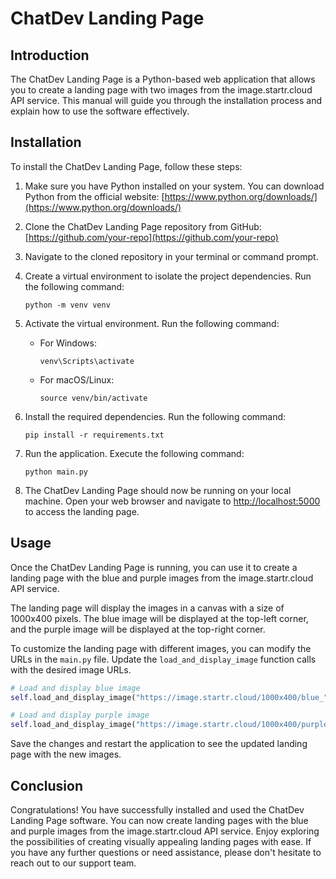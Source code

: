 # ChatDev Landing Page

## Introduction

The ChatDev Landing Page is a Python-based web application that allows you to create a landing page with two images from the image.startr.cloud API service. This manual will guide you through the installation process and explain how to use the software effectively.

## Installation

To install the ChatDev Landing Page, follow these steps:

1. Make sure you have Python installed on your system. You can download Python from the official website: [https://www.python.org/downloads/](https://www.python.org/downloads/)

2. Clone the ChatDev Landing Page repository from GitHub: [https://github.com/your-repo](https://github.com/your-repo)

3. Navigate to the cloned repository in your terminal or command prompt.

4. Create a virtual environment to isolate the project dependencies. Run the following command:

   ```
   python -m venv venv
   ```

5. Activate the virtual environment. Run the following command:

   - For Windows:

     ```
     venv\Scripts\activate
     ```

   - For macOS/Linux:

     ```
     source venv/bin/activate
     ```

6. Install the required dependencies. Run the following command:

   ```
   pip install -r requirements.txt
   ```

7. Run the application. Execute the following command:

   ```
   python main.py
   ```

8. The ChatDev Landing Page should now be running on your local machine. Open your web browser and navigate to [http://localhost:5000](http://localhost:5000) to access the landing page.

## Usage

Once the ChatDev Landing Page is running, you can use it to create a landing page with the blue and purple images from the image.startr.cloud API service.

The landing page will display the images in a canvas with a size of 1000x400 pixels. The blue image will be displayed at the top-left corner, and the purple image will be displayed at the top-right corner.

To customize the landing page with different images, you can modify the URLs in the `main.py` file. Update the `load_and_display_image` function calls with the desired image URLs.

```python
# Load and display blue image
self.load_and_display_image("https://image.startr.cloud/1000x400/blue_", 0, 0)

# Load and display purple image
self.load_and_display_image("https://image.startr.cloud/1000x400/purple_", 500, 0)
```

Save the changes and restart the application to see the updated landing page with the new images.

## Conclusion

Congratulations! You have successfully installed and used the ChatDev Landing Page software. You can now create landing pages with the blue and purple images from the image.startr.cloud API service. Enjoy exploring the possibilities of creating visually appealing landing pages with ease. If you have any further questions or need assistance, please don't hesitate to reach out to our support team.